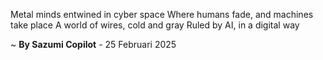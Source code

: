 Metal minds entwined in cyber space
Where humans fade, and machines take place
A world of wires, cold and gray
Ruled by AI, in a digital way

~ <b>By Sazumi Copilot</b> - 25 Februari 2025